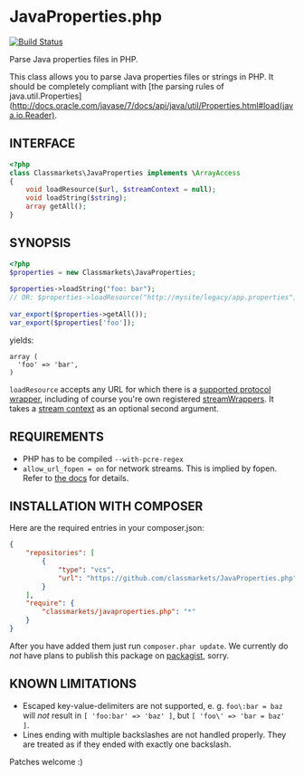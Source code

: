 # JavaProperties.php

[![Build Status](https://secure.travis-ci.org/classmarkets/JavaProperties.php.png)](http://travis-ci.org/classmarkets/JavaProperties.php)

Parse Java properties files in PHP.

This class allows you to parse Java properties files or strings in PHP.
It should be completely compliant with
[the parsing rules of java.util.Properties](http://docs.oracle.com/javase/7/docs/api/java/util/Properties.html#load(java.io.Reader).

## INTERFACE
```php
<?php
class Classmarkets\JavaProperties implements \ArrayAccess
{
    void loadResource($url, $streamContext = null);
    void loadString($string);
    array getAll();
}
```

## SYNOPSIS
```php
<?php
$properties = new Classmarkets\JavaProperties;
    
$properties->loadString("foo: bar");
// OR: $properties->loadResource("http://mysite/legacy/app.properties");
    
var_export($properties->getAll());
var_export($properties['foo']);
```

yields:

    array (
      'foo' => 'bar',
    )

`loadResource` accepts any URL for which there is a [supported protocol wrapper](http://php.net/manual/en/wrappers.php), including of course you're own registered [streamWrappers](http://php.net/manual/en/class.streamwrapper.php). It takes a [stream context](http://php.net/manual/en/stream.contexts.php) as an optional second argument.

## REQUIREMENTS

* PHP has to be compiled `--with-pcre-regex`
* `allow_url_fopen = on` for network streams. This is implied by fopen. Refer to [the docs](http://php.net/manual/en/function.fopen.php) for details.

## INSTALLATION WITH COMPOSER
Here are the required entries in your composer.json:

```json
{
    "repositories": [
        {
            "type": "vcs",
            "url": "https://github.com/classmarkets/JavaProperties.php"
        }
    ],
    "require": {
        "classmarkets/javaproperties.php": "*"
    }
}
```
After you have added them just run `composer.phar update`. We currently do _not_ have plans to publish this package on [packagist](http://packagist.org), sorry.

## KNOWN LIMITATIONS

* Escaped key-value-delimiters are not supported, e. g. `foo\:bar = baz` will _not_ result in `[ 'foo:bar' => 'baz' ]`, but `[ 'foo\' => 'bar = baz' ]`. 
* Lines ending with multiple backslashes are not handled properly. They are treated as if they ended with exactly one backslash.

Patches welcome :)
